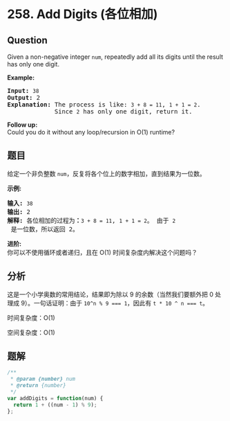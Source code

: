 # 258. Add Digits (各位相加)

## Question

Given a non-negative integer `num`, repeatedly add all its digits until the result has only one digit.

**Example:**

<pre><strong>Input:</strong> <code>38</code>
<strong>Output:</strong> 2 
<strong>Explanation: </strong>The process is like: <code>3 + 8 = 11</code>, <code>1 + 1 = 2</code>. 
&nbsp;            Since <code>2</code> has only one digit, return it.
</pre>

**Follow up:**  
Could you do it without any loop/recursion in O(1) runtime?

## 题目

给定一个非负整数 `num`，反复将各个位上的数字相加，直到结果为一位数。

**示例:**

<pre><strong>输入:</strong> <code>38</code>
<strong>输出:</strong> 2 
<strong>解释: </strong>各位相加的过程为<strong>：</strong><code>3 + 8 = 11</code>, <code>1 + 1 = 2</code>。 由于&nbsp;<code>2</code> 是一位数，所以返回 2。
</pre>

**进阶:**  
你可以不使用循环或者递归，且在 O(1) 时间复杂度内解决这个问题吗？

## 分析

这是一个小学奥数的常用结论，结果即为除以 9 的余数（当然我们要额外把 0 处理成 9）。一句话证明：由于 `10^n % 9 === 1`，因此有 `t * 10 ^ n === t`。

时间复杂度：O(1)

空间复杂度：O(1)

## 题解

```javascript
/**
 * @param {number} num
 * @return {number}
 */
var addDigits = function(num) {
  return 1 + ((num - 1) % 9);
};
```
